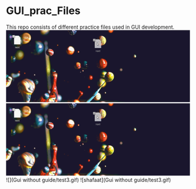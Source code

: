 # GUI_prac_Files
This repo consists of different practice files used in GUI development.
![](test3.gif)
![](test3.gif)
![](Gui without guide/test3.gif)
![shafaat](Gui without guide/test3.gif)

